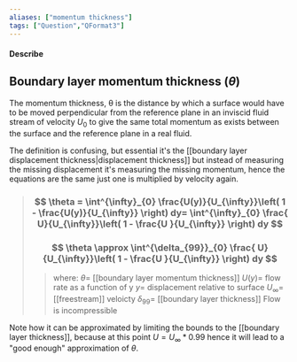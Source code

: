 ```yaml
---
aliases: ["momentum thickness"]
tags: ["Question","QFormat3"]
---
```


#### Describe
## Boundary layer momentum thickness ($\theta$)
The momentum thickness, θ  is the distance by which a surface would have to be moved perpendicular from the reference plane in an inviscid fluid stream of velocity $U_{0}$ to give the same total momentum as exists between the surface and the reference plane in a real fluid.

The definition is confusing, but essential it's the [[boundary layer displacement thickness|displacement thickness]] but instead of measuring the missing displacement it's measuring the missing momentum, hence the equations are the same just one is multiplied by velocity again.

> ### $$ \theta = \int^{\infty}_{0} \frac{U(y)}{U_{\infty}}\left( 1 - \frac{U(y)}{U_{\infty}} \right) dy= \int^{\infty}_{0} \frac{ U}{U_{\infty}}\left( 1 - \frac{U }{U_{\infty}} \right) dy $$ 
> ### $$ \theta \approx \int^{\delta_{99}}_{0} \frac{ U}{U_{\infty}}\left( 1 - \frac{U }{U_{\infty}} \right) dy $$ 
>> where:
>> $\theta=$ [[boundary layer momentum thickness]]
>> $U(y)=$ flow rate as a function of y
>> $y=$ displacement relative to surface
>> $U_{\infty}=$ [[freestream]] veloicty
>> $\delta_{99}=$ [[boundary layer thickness]]
>> Flow is incompressible

Note how it can be approximated by limiting the bounds to the [[boundary layer thickness]], because at this point $U = U_{\infty} * 0.99$ hence it will lead to a "good enough" approximation of $\theta$.